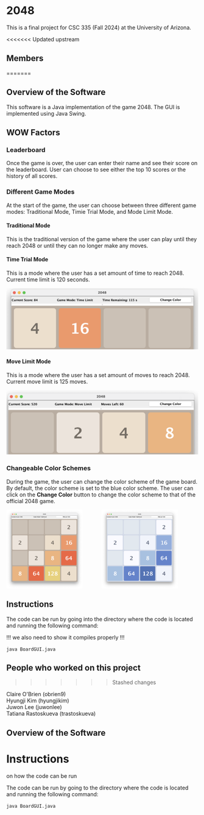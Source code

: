 # 2048

This is a final project for CSC 335 (Fall 2024) at the University of Arizona.

<<<<<<< Updated upstream

## Members

=======

## Overview of the Software

This software is a Java implementation of the game 2048. The GUI is implemented using Java Swing.

## WOW Factors

### Leaderboard

Once the game is over, the user can enter their name and see their score on the leaderboard. User can choose to see either the top 10 scores or the history of all scores.

<!-- insert screenshot -->

### Different Game Modes

At the start of the game, the user can choose between three different game modes: Traditional Mode, Timie Trial Mode, and Mode Limit Mode.

#### Traditional Mode

This is the traditional version of the game where the user can play until they reach 2048 or until they can no longer make any moves.

#### Time Trial Mode

This is a mode where the user has a set amount of time to reach 2048. Current time limit is 120 seconds.

<!-- insert screenshot -->
<img src="https://github.com/hyungjikim26/finalProject335/blob/main/images/game_screenshot_timeTrial_crop_red.png" width=800>

#### Move Limit Mode

This is a mode where the user has a set amount of moves to reach 2048. Current move limit is 125 moves.

<!-- insert screenshot -->
<img src="https://github.com/hyungjikim26/finalProject335/blob/main/images/game_screenshot_moveLimit_crop_red.png" width=800>

### Changeable Color Schemes

During the game, the user can change the color scheme of the game board. By default, the color scheme is set to the blue color scheme. The user can click on the **Change Color** button to change the color scheme to that of the official 2048 game.

<!-- insert screenshot -->
<!-- place side by side -->
<div style="display: flex; gap: 50px;">
    <img src="https://github.com/hyungjikim26/finalProject335/blob/main/images/game_screenshot_red.png" width=200>
    <img src="https://github.com/hyungjikim26/finalProject335/blob/main/images/game_screenshot_blue.png" width=200>
</div>

## Instructions

The code can be run by going into the directory where the code is located and running the following command:

!!! we also need to show it compiles properly !!!

```
java BoardGUI.java
```

## People who worked on this project

> > > > > > > Stashed changes

Claire O'Brien (obrien9)\
Hyungji Kim (hyungjikim)\
Juwon Lee (juwonlee)\
Tatiana Rastoskueva (trastoskueva)

## Overview of the Software

# Instructions

on how the code can be run

The code can be run by going to the directory where the code is located and running the following command:

```
java BoardGUI.java
```
